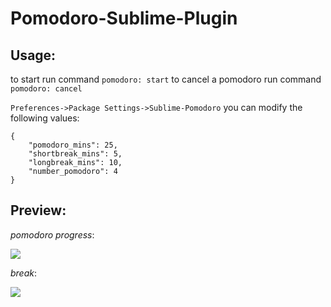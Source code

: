 Pomodoro-Sublime-Plugin
=========================


Usage: 
-----------------------------
to start run command `pomodoro: start`
to cancel a pomodoro run command `pomodoro: cancel`
  
  
`Preferences->Package Settings->Sublime-Pomodoro` you can modify the following values:
```
{
    "pomodoro_mins": 25,
    "shortbreak_mins": 5,
    "longbreak_mins": 10,
    "number_pomodoro": 4
}
```
Preview:
-----------------------------
*pomodoro progress*:

![](https://raw2.github.com/fbird/Sublime-Pomodoro/master/images/pomodoro_working_status_sample.jpg)

*break*:

![](https://raw2.github.com/fbird/Sublime-Pomodoro/master/images/pomodoro_rest_status_sample.jpg)
